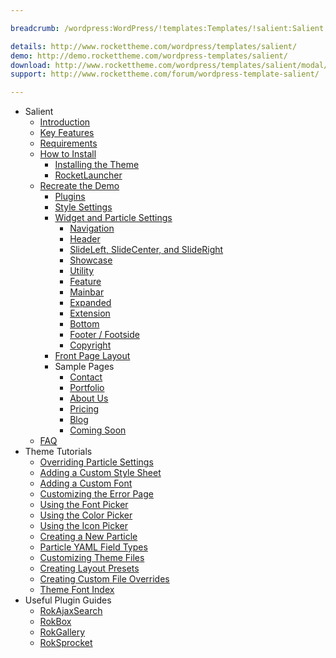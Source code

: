 ```yaml
---

breadcrumb: /wordpress:WordPress/!templates:Templates/!salient:Salient

details: http://www.rockettheme.com/wordpress/templates/salient/
demo: http://demo.rockettheme.com/wordpress-templates/salient/
download: http://www.rockettheme.com/wordpress/templates/salient/modal/downloads
support: http://www.rockettheme.com/forum/wordpress-template-salient/

---
```


* Salient
    * [Introduction]()
    * [Key Features](INDEX.md#key-features)
    * [Requirements](INDEX.md#requirements)
    * [How to Install](../../start/themes.md#how-to-install)
        * [Installing the Theme](http://docs.gantry.org/gantry5/basics/installation#installing-a-gantry-theme)
        * [RocketLauncher](../../start/rocketlauncher.md)
    * [Recreate the Demo](demo.md)
        * [Plugins](demo.md#recommended-plugins)
        * [Style Settings](demo_settings.md)
        * [Widget and Particle Settings](demo.md#widget-and-particle-settings)
            * [Navigation](demo_navigation.md)
            * [Header](demo_header.md)
            * [SlideLeft, SlideCenter, and SlideRight](demo_slideshow.md)
            * [Showcase](demo_showcase.md)
            * [Utility](demo_utility.md)
            * [Feature](demo_feature.md)
            * [Mainbar](demo_mainbar.md)
            * [Expanded](demo_expanded.md)
            * [Extension](demo_extension.md)
            * [Bottom](demo_bottom.md)
            * [Footer / Footside](demo_footer.md)
            * [Copyright](demo_copyright.md)
        * [Front Page Layout](layout.md)
        * Sample Pages
            * [Contact](contact.md)
            * [Portfolio](portfolio.md)
            * [About Us](aboutus.md)
            * [Pricing](pricing.md)
            * [Blog](blog.md)
            * [Coming Soon](comingsoon.md)
    * [FAQ](faq.md)
* Theme Tutorials
    - [Overriding Particle Settings](http://docs.gantry.org/gantry5/tutorials/overriding-particle-settings)
    - [Adding a Custom Style Sheet](http://docs.gantry.org/gantry5/tutorials/adding-a-custom-style-sheet)
    - [Adding a Custom Font](http://docs.gantry.org/gantry5/tutorials/adding-a-custom-font)
    - [Customizing the Error Page](http://docs.gantry.org/gantry5/tutorials/customize-the-error-page)
    - [Using the Font Picker](http://docs.gantry.org/gantry5/tutorials/using-the-font-picker)
    - [Using the Color Picker](http://docs.gantry.org/gantry5/tutorials/using-the-color-picker)
    - [Using the Icon Picker](http://docs.gantry.org/gantry5/tutorials/using-the-icon-picker)
    - [Creating a New Particle](http://docs.gantry.org/gantry5/advanced/creating-a-new-particle)
    - [Particle YAML Field Types](http://docs.gantry.org/gantry5/advanced/particle-yaml-field-types)
    - [Customizing Theme Files](http://docs.gantry.org/gantry5/advanced/customizing-theme-files)
    - [Creating Layout Presets](http://docs.gantry.org/gantry5/advanced/creating-layout-presets)
    - [Creating Custom File Overrides](http://docs.gantry.org/gantry5/advanced/file-overrides)
    - [Theme Font Index](../../../technical_tips/general/font_index.md)
* Useful Plugin Guides
    - [RokAjaxSearch](../../plugins/rokajaxsearch/)
    - [RokBox](../../plugins/rokbox/)
    - [RokGallery](../../plugins/rokgallery/)
    - [RokSprocket](../../plugins/roksprocket/)
